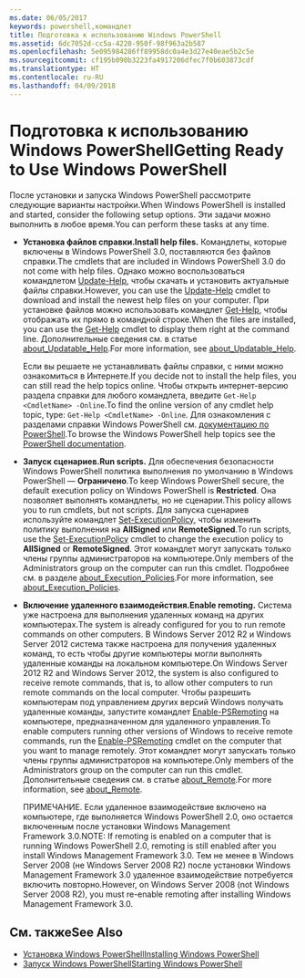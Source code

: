 ```yaml
---
ms.date: 06/05/2017
keywords: powershell,командлет
title: Подготовка к использованию Windows PowerShell
ms.assetid: 6dc7052d-cc5a-4220-950f-98f963a2b587
ms.openlocfilehash: 5e095984286ff89958dc0a4e3d27e40eae5b2c5e
ms.sourcegitcommit: cf195b090b3223fa4917206dfec7f0b603873cdf
ms.translationtype: HT
ms.contentlocale: ru-RU
ms.lasthandoff: 04/09/2018
---
```

# <a name="getting-ready-to-use-windows-powershell"></a><span data-ttu-id="20bf7-103">Подготовка к использованию Windows PowerShell</span><span class="sxs-lookup"><span data-stu-id="20bf7-103">Getting Ready to Use Windows PowerShell</span></span>
<span data-ttu-id="20bf7-104">После установки и запуска Windows PowerShell рассмотрите следующие варианты настройки.</span><span class="sxs-lookup"><span data-stu-id="20bf7-104">When Windows PowerShell is installed and started, consider the following setup options.</span></span> <span data-ttu-id="20bf7-105">Эти задачи можно выполнить в любое время.</span><span class="sxs-lookup"><span data-stu-id="20bf7-105">You can perform these tasks at any time.</span></span>

- <span data-ttu-id="20bf7-106">**Установка файлов справки.**</span><span class="sxs-lookup"><span data-stu-id="20bf7-106">**Install help files.**</span></span> <span data-ttu-id="20bf7-107">Командлеты, которые включены в Windows PowerShell 3.0, поставляются без файлов справки.</span><span class="sxs-lookup"><span data-stu-id="20bf7-107">The cmdlets that are included in Windows PowerShell 3.0 do not come with help files.</span></span> <span data-ttu-id="20bf7-108">Однако можно воспользоваться командлетом [Update-Help](/powershell/module/microsoft.powershell.core/update-help), чтобы скачать и установить актуальные файлы справки.</span><span class="sxs-lookup"><span data-stu-id="20bf7-108">However, you can use the [Update-Help](/powershell/module/microsoft.powershell.core/update-help) cmdlet to download and install the newest help files on your computer.</span></span> <span data-ttu-id="20bf7-109">При установке файлов можно использовать командлет [Get-Help](/powershell/module/microsoft.powershell.core/get-help), чтобы отображать их прямо в командной строке.</span><span class="sxs-lookup"><span data-stu-id="20bf7-109">When the files are installed, you can use the [Get-Help](/powershell/module/microsoft.powershell.core/get-help) cmdlet to display them right at the command line.</span></span> <span data-ttu-id="20bf7-110">Дополнительные сведения см. в статье [about_Updatable_Help](/powershell/module/microsoft.powershell.core/about/about_updatable_help).</span><span class="sxs-lookup"><span data-stu-id="20bf7-110">For more information, see [about_Updatable_Help](/powershell/module/microsoft.powershell.core/about/about_updatable_help).</span></span>

    <span data-ttu-id="20bf7-111">Если вы решаете не устанавливать файлы справки, с ними можно ознакомиться в Интернете.</span><span class="sxs-lookup"><span data-stu-id="20bf7-111">If you decide not to install the help files, you can still read the help topics online.</span></span> <span data-ttu-id="20bf7-112">Чтобы открыть интернет-версию раздела справки для любого командлета, введите `Get-Help <CmdletName> -Online`.</span><span class="sxs-lookup"><span data-stu-id="20bf7-112">To find the online version of any cmdlet help topic, type: `Get-Help <CmdletName> -Online`.</span></span> <span data-ttu-id="20bf7-113">Для ознакомления с разделами справки Windows PowerShell см. [документацию по PowerShell](/powershell/scripting).</span><span class="sxs-lookup"><span data-stu-id="20bf7-113">To browse the Windows PowerShell help topics see the [PowerShell documentation](/powershell/scripting).</span></span>

- <span data-ttu-id="20bf7-114">**Запуск сценариев.**</span><span class="sxs-lookup"><span data-stu-id="20bf7-114">**Run scripts.**</span></span> <span data-ttu-id="20bf7-115">Для обеспечения безопасности Windows PowerShell политика выполнения по умолчанию в Windows PowerShell — **Ограничено**.</span><span class="sxs-lookup"><span data-stu-id="20bf7-115">To keep Windows PowerShell secure, the default execution policy on Windows PowerShell is **Restricted**.</span></span> <span data-ttu-id="20bf7-116">Она позволяет выполнять командлеты, но не сценарии.</span><span class="sxs-lookup"><span data-stu-id="20bf7-116">This policy allows you to run cmdlets, but not scripts.</span></span> <span data-ttu-id="20bf7-117">Для запуска сценариев используйте командлет [Set-ExecutionPolicy](/powershell/module/microsoft.powershell.security/set-executionpolicy), чтобы изменить политику выполнения на **AllSigned** или **RemoteSigned**.</span><span class="sxs-lookup"><span data-stu-id="20bf7-117">To run scripts, use the [Set-ExecutionPolicy](/powershell/module/microsoft.powershell.security/set-executionpolicy) cmdlet to change the execution policy to **AllSigned** or **RemoteSigned**.</span></span> <span data-ttu-id="20bf7-118">Этот командлет могут запускать только члены группы администраторов на компьютере.</span><span class="sxs-lookup"><span data-stu-id="20bf7-118">Only members of the Administrators group on the computer can run this cmdlet.</span></span> <span data-ttu-id="20bf7-119">Подробнее см. в разделе [about_Execution_Policies](/powershell/module/microsoft.powershell.core/about/about_execution_policies).</span><span class="sxs-lookup"><span data-stu-id="20bf7-119">For more information, see [about_Execution_Policies](/powershell/module/microsoft.powershell.core/about/about_execution_policies).</span></span>

- <span data-ttu-id="20bf7-120">**Включение удаленного взаимодействия.**</span><span class="sxs-lookup"><span data-stu-id="20bf7-120">**Enable remoting.**</span></span> <span data-ttu-id="20bf7-121">Система уже настроена для выполнения удаленных команд на других компьютерах.</span><span class="sxs-lookup"><span data-stu-id="20bf7-121">The system is already configured for you to run remote commands on other computers.</span></span> <span data-ttu-id="20bf7-122">В Windows Server 2012 R2 и Windows Server 2012 система также настроена для получения удаленных команд, то есть чтобы другие компьютеры могли выполнять удаленные команды на локальном компьютере.</span><span class="sxs-lookup"><span data-stu-id="20bf7-122">On Windows Server 2012 R2 and Windows Server 2012, the system is also configured to receive remote commands, that is, to allow other computers to run remote commands on the local computer.</span></span> <span data-ttu-id="20bf7-123">Чтобы разрешить компьютерам под управлением других версий Windows получать удаленные команды, запустите командлет [Enable-PSRemoting](/powershell/module/microsoft.powershell.core/enable-psremoting) на компьютере, предназначенном для удаленного управления.</span><span class="sxs-lookup"><span data-stu-id="20bf7-123">To enable computers running other versions of Windows to receive remote commands, run the [Enable-PSRemoting](/powershell/module/microsoft.powershell.core/enable-psremoting) cmdlet on the computer that you want to manage remotely.</span></span> <span data-ttu-id="20bf7-124">Этот командлет могут запускать только члены группы администраторов на компьютере.</span><span class="sxs-lookup"><span data-stu-id="20bf7-124">Only members of the Administrators group on the computer can run this cmdlet.</span></span> <span data-ttu-id="20bf7-125">Дополнительные сведения см. в статье [about_Remote](/powershell/module/microsoft.powershell.core/about/about_remote).</span><span class="sxs-lookup"><span data-stu-id="20bf7-125">For more information, see [about_Remote](/powershell/module/microsoft.powershell.core/about/about_remote).</span></span>

    <span data-ttu-id="20bf7-126">ПРИМЕЧАНИЕ. Если удаленное взаимодействие включено на компьютере, где выполняется Windows PowerShell 2.0, оно остается включенным после установки Windows Management Framework 3.0.</span><span class="sxs-lookup"><span data-stu-id="20bf7-126">NOTE: If remoting is enabled on a computer that is running Windows PowerShell 2.0, remoting is still enabled after you install Windows Management Framework 3.0.</span></span> <span data-ttu-id="20bf7-127">Тем не менее в Windows Server 2008 (не Windows Server 2008 R2) после установки Windows Management Framework 3.0 удаленное взаимодействие потребуется включить повторно.</span><span class="sxs-lookup"><span data-stu-id="20bf7-127">However, on Windows Server 2008 (not Windows Server 2008 R2), you must re-enable remoting after installing Windows Management Framework 3.0.</span></span>

## <a name="see-also"></a><span data-ttu-id="20bf7-128">См. также</span><span class="sxs-lookup"><span data-stu-id="20bf7-128">See Also</span></span>
- [<span data-ttu-id="20bf7-129">Установка Windows PowerShell</span><span class="sxs-lookup"><span data-stu-id="20bf7-129">Installing Windows PowerShell</span></span>](../setup/Installing-Windows-PowerShell.md)
- [<span data-ttu-id="20bf7-130">Запуск Windows PowerShell</span><span class="sxs-lookup"><span data-stu-id="20bf7-130">Starting Windows PowerShell</span></span>](/powershell/scripting/setup/starting-windows-powershell)